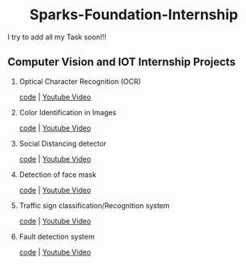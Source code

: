 <h1 align=center>Sparks-Foundation-Internship</h1>

I try to add all my Task soon!!!


<h2> Computer Vision and IOT Internship Projects </h2>
<ol>
  <li> Optical Character Recognition (OCR) </li>
  <p><a href="https://github.com/Crazy2code15/Sparks-Foundation-Internship-Projects/blob/main/Task-1%20Optical%20Character%20Recognition%20(OCR)/Task-1%20OCR%20(TSF).ipynb">code</a>   | <a href="https://www.youtube.com/watch?v=v0i39CbUfJY" rel="nofollow">Youtube Video</a></p>
  
  <li> Color Identification in Images </li>
  <p><a href="https://github.com/Crazy2code15/Sparks-Foundation-Internship-Projects/blob/main/Task-2%20Color%20Identification%20in%20Images/Task-2%20Color-identification-in-images.ipynb">code</a>   | <a href="https://www.youtube.com/watch?v=yotCzvk_1U0&t=3s" rel="nofollow">Youtube Video</a></p>
  
  <li> Social Distancing detector </li>
  <p><a href="https://github.com/Crazy2code15/Sparks-Foundation-Internship-Projects/blob/main/Task-3%20Social%20Distancing%20Detector/Task-3%20Social%20Distancing%20Detector%20code.ipynb">code</a>   | <a href="https://www.youtube.com/watch?v=ppr0LYiqNYE&t=323s" rel="nofollow">Youtube Video</a></p>
  
  <li> Detection of face mask </li>
  <p><a href="https://github.com/Crazy2code15/Sparks-Foundation-Internship-Projects/blob/main/Task-4%20Face%20Mask%20Detection/Task-4%20Face%20mask%20detection.ipynb">code</a>   | <a href="https://www.youtube.com/watch?v=G24J8nAkYH0&t=51s" rel="nofollow">Youtube Video</a></p>
  
  <li> Traffic sign classification/Recognition system </li>
  <p><a href="https://github.com/Crazy2code15/Sparks-Foundation-Internship-Projects/blob/main/Task-5%20Traffic%20Sign%20Detection/main.py">code</a>   | <a href="https://www.youtube.com/watch?v=sPRD3HwZ9LY&t=6s" rel="nofollow">Youtube Video</a></p>
  
  <li> Fault detection system </li>
  <p><a href="https://github.com/Crazy2code15/Sparks-Foundation-Internship-Projects/blob/main/Task-6%20Fault%20Detection/Task-%206%20Fault%20Detection.ipynb">code</a>   | <a href="https://www.youtube.com/watch?v=qewYBaUVTsE&t=41s" rel="nofollow">Youtube Video</a></p>
  
  
  </ol>
